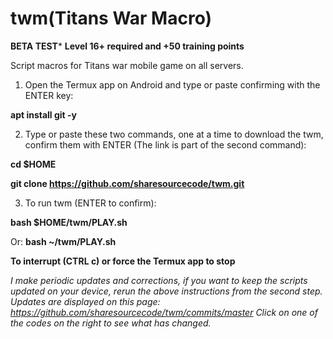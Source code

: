 # twm(Titans War Macro)
**BETA TEST***
**Level 16+ required and +50 training points**

Script macros for Titans war mobile game on all servers.

1. Open the Termux app on Android and type or paste confirming with the ENTER key:

**apt install git -y**


2. Type or paste these two commands, one at a time to download the twm, confirm them with ENTER (The link is part of the second command):

**cd $HOME**

**git clone https://github.com/sharesourcecode/twm.git**


3. To run twm (ENTER to confirm):

**bash $HOME/twm/PLAY.sh**

Or:
**bash ~/twm/PLAY.sh**


**To interrupt (CTRL c) or force the Termux app to stop**

*I make periodic updates and corrections, if you want to keep the scripts updated on your device, rerun the above instructions from the second step. Updates are displayed on this page: https://github.com/sharesourcecode/twm/commits/master
Click on one of the codes on the right to see what has changed.* 
